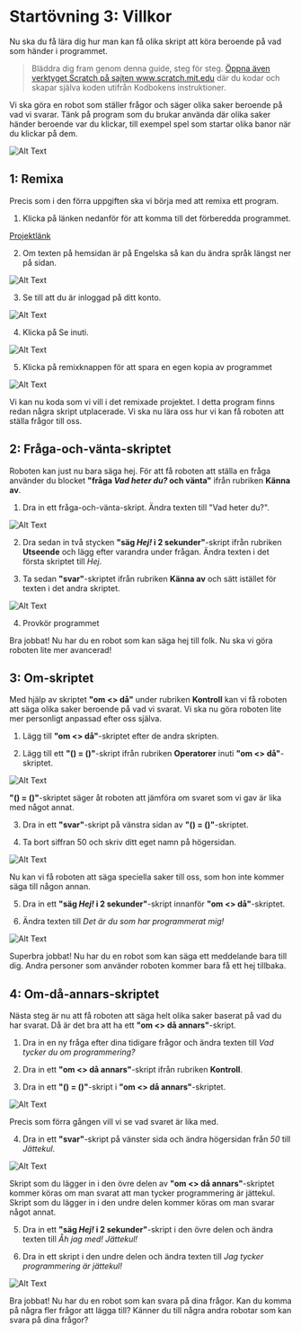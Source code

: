 # Startövning 3: Villkor

Nu ska du få lära dig hur man kan få olika skript att köra beroende på vad som händer i programmet.

> Bläddra dig fram genom denna guide, steg för steg. <a href="https://scratch.mit.edu" target="_blank">
  Öppna även verktyget Scratch på sajten www.scratch.mit.edu</a> där du kodar och skapar själva koden utifrån Kodbokens instruktioner.

Vi ska göra en robot som ställer frågor och säger olika saker beroende på vad vi svarar. Tänk på program som du brukar använda där olika saker händer beroende var du klickar, till exempel spel som startar olika banor när du klickar på dem.

![Alt Text](Kom_Igang_Villkor_projektbild.png)

## 1: Remixa

Precis som i den förra uppgiften ska vi börja med att remixa ett program.

1. Klicka på länken nedanför för att komma till det förberedda programmet.

<a href="https://scratch.mit.edu/projects/210050672/" target='_blank'>Projektlänk</a> <!--_-->

2. Om texten på hemsidan är på Engelska så kan du ändra språk längst ner på sidan.

![Alt Text](Image_1.png)

3. Se till att du är inloggad på ditt konto.

![Alt Text](Image_2.png)

4. Klicka på Se inuti.

![Alt Text](Image_3.png)

5. Klicka på remixknappen för att spara en egen kopia av programmet

![Alt Text](Image_4.png)

Vi kan nu koda som vi vill i det remixade projektet. I detta program finns redan några skript utplacerade. Vi ska nu lära oss hur vi kan få roboten att ställa frågor till oss.

## 2: Fråga-och-vänta-skriptet

Roboten kan just nu bara säga hej. För att få roboten att ställa en fråga använder du blocket **"fråga _Vad heter du?_ och vänta"** ifrån rubriken **Känna av**.

1. Dra in ett fråga-och-vänta-skript. Ändra texten till "Vad heter du?".

![Alt Text](Skript_1.gif)

2. Dra sedan in två stycken **"säg _Hej!_ i 2 sekunder"**-skript ifrån rubriken **Utseende** och lägg efter varandra under frågan. Ändra texten i det första skriptet till _Hej_.

3. Ta sedan **"svar"**-skriptet ifrån rubriken **Känna av** och sätt istället för texten i det andra skriptet.

![Alt Text](Skript_2.gif)

4. Provkör programmet

Bra jobbat! Nu har du en robot som kan säga hej till folk. Nu ska vi göra roboten lite mer avancerad!

## 3: Om-skriptet

Med hjälp av skriptet **"om <> då"** under rubriken **Kontroll** kan vi få roboten att säga olika saker beroende på vad vi svarat. Vi ska nu göra roboten lite mer personligt anpassad efter oss själva.

1. Lägg till **"om <> då"**-skriptet efter de andra skripten.

2. Lägg till ett **"() = ()"**-skript ifrån rubriken **Operatorer** inuti **"om <> då"**-skriptet.

![Alt Text](Skript_3.gif)

**"() = ()"**-skriptet säger åt roboten att jämföra om svaret som vi gav är lika med något annat.

3. Dra in ett **"svar"**-skript på vänstra sidan av **"() = ()"**-skriptet.

4. Ta bort siffran 50 och skriv ditt eget namn på högersidan.

![Alt Text](Skript_4.gif)

Nu kan vi få roboten att säga speciella saker till oss, som hon inte kommer säga till någon annan.

5. Dra in ett **"säg _Hej!_ i 2 sekunder"**-skript innanför **"om <> då"**-skriptet.

6. Ändra texten till _Det är du som har programmerat mig!_

![Alt Text](Image_5.png)

Superbra jobbat! Nu har du en robot som kan säga ett meddelande bara till dig. Andra personer som använder roboten kommer bara få ett hej tillbaka.

## 4: Om-då-annars-skriptet

Nästa steg är nu att få roboten att säga helt olika saker baserat på vad du har svarat. Då är det bra att ha ett **"om <> då annars"**-skript.

1. Dra in en ny fråga efter dina tidigare frågor och ändra texten till _Vad tycker du om programmering?_

2. Dra in ett **"om <> då annars"**-skript ifrån rubriken **Kontroll**.

3. Dra in ett **"() = ()"**-skript i **"om <> då annars"**-skriptet.

![Alt Text](Skript_5.gif)

Precis som förra gången vill vi se vad svaret är lika med.

4. Dra in ett **"svar"**-skript på vänster sida och ändra högersidan från _50_ till _Jättekul_.

![Alt Text](Skript_6.gif)

Skript som du lägger in i den övre delen av **"om <> då annars"**-skriptet kommer köras om man svarat att man tycker programmering är jättekul. Skript som du lägger in i den undre delen kommer köras om man svarar något annat.

5. Dra in ett **"säg _Hej!_ i 2 sekunder"**-skript i den övre delen och ändra texten till _Åh jag med! Jättekul!_

6. Dra in ett skript i den undre delen och ändra texten till _Jag tycker programmering är jättekul!_

![Alt Text](Image_6.png)

Bra jobbat! Nu har du en robot som kan svara på dina frågor. Kan du komma på några fler frågor att lägga till? Känner du till några andra robotar som kan svara på dina frågor?
